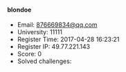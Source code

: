 #### blondoe  

* Email: 876669834@qq.com  
* University: 11111  
* Register Time: 2017-04-28 16:23:21  
* Register IP: 49.77.221.143  
* Score: 0  
* Solved challenges: 

